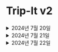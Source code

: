 # Trip-It v2

<details>
<summary>2024년 7월 20일</summary>

### create-react-app 설치

#### 현재 폴더에 create-react-app 설치

#### create-react-app에 typescript 적용하기

#### 필요없는 페이지들 정리하기

#### 파비콘 및 타이틀 적용하기

### 리액트 라우터 돔 적용하기

#### 리액트 라우터 돔 설치

#### 리액트 라우터 돔을 이용해서 라우터 만들기

- RootLayout과 PlanLayout
- RootLayout : 최대 너비 1200px 헤더가 있음
- PlanLayout : 전체 너비 헤더 없음

### RootLayout 레이아웃 만들기

- 상단에 헤더 추가
- 하단에 자식 요소들이 들어감

#### 준현님이 만든 Header 적용

##### troubleshooting react-cookie module or type error

![image](https://github.com/user-attachments/assets/f4e0801e-cc13-491f-8691-27425f1cbbea)
해결

```json
    "compilerOptions": {
    "target": "ES6", // 추가 es5 => es6
    "types": ["node"], // react-cookie 타입 에러 해결
    "lib": ["dom", "dom.iterable", "esnext"],
    }
```

추가 문제
추가한 코드를 주석처리해도 문제가 다시 나타나지 않음

#### 준현님이 만든 로그인, 회원가입 및 채팅 추가

</details>
<details>
<summary>2024년 7월 21일</summary>

### 백엔드와 연결해서 로그인 회원가입 access 토큰, refresh 토큰 구현

</details>
<details>
<summary>2024년 7월 22일</summary>

### 마이페이지 기본 레이아웃 구현

#### 마이페이지를 라우터에 추가

#### 마이페이지 헤더 적용

#### 마이페이지의 active 페이지 표시하기

### 마이페이지 프로필 페이지 구현 

#### 백엔드에서 로그인한 유저의 정보 가져오기 

#### 프로필 스타일링 

#### 프로필 비밀번호 변경  

</details>
